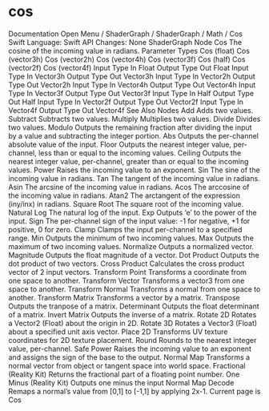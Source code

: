 # cos
 Documentation 
 Open Menu 
/
 ShaderGraph 
/
ShaderGraph
/
 Math 
/
 Cos 
Swift
Language: 
Swift
 API Changes: 
None
ShaderGraph Node
Cos
The cosine of the incoming value in radians.
Parameter Types
 Cos (float) 
 Cos (vector3h) 
 Cos (vector2h) 
 Cos (vector4h) 
 Cos (vector3f) 
 Cos (half) 
 Cos (vector2f) 
 Cos (vector4f) 
Input
Type
In
Float
Output
Type
Out
Float
Input
Type
In
Vector3h
Output
Type
Out
Vector3h
Input
Type
In
Vector2h
Output
Type
Out
Vector2h
Input
Type
In
Vector4h
Output
Type
Out
Vector4h
Input
Type
In
Vector3f
Output
Type
Out
Vector3f
Input
Type
In
Half
Output
Type
Out
Half
Input
Type
In
Vector2f
Output
Type
Out
Vector2f
Input
Type
In
Vector4f
Output
Type
Out
Vector4f
See Also
Nodes
Add
Adds two values.
Subtract
Subtracts two values.
Multiply
Multiplies two values.
Divide
Divides two values.
Modulo
Outputs the remaining fraction after dividing the input by a value and subtracting the integer portion.
Abs
Outputs the per-channel absolute value of the input.
Floor
Outputs the nearest integer value, per-channel, less than or equal to the incoming values.
Ceiling
Outputs the nearest integer value, per-channel, greater than or equal to the incoming values.
Power
Raises the incoming value to an exponent.
Sin
The sine of the incoming value in radians.
Tan
The tangent of the incoming value in radians.
Asin
The arcsine of the incoming value in radians.
Acos
The arccosine of the incoming value in radians.
Atan2
The arctangent of the expression (iny/inx) in radians.
Square Root
The square root of the incoming value.
Natural Log
The natural log of the input.
Exp
Outputs ‘e’ to the power of the input.
Sign
The per-channel sign of the input value: -1 for negative, +1 for positive, 0 for zero.
Clamp
Clamps the input per-channel to a specified range.
Min
Outputs the minimum of two incoming values.
Max
Outputs the maximum of two incoming values.
Normalize
Outputs a normalized vector.
Magnitude
Outputs the float magnitude of a vector.
Dot Product
Outputs the dot product of two vectors.
Cross Product
Calculates the cross product vector of 2 input vectors.
Transform Point
Transforms a coordinate from one space to another.
Transform Vector
Transforms a vector3 from one space to another.
Transform Normal
Transforms a normal from one space to another.
Transform Matrix
Transforms a vector by a matrix.
Transpose
Outputs the tranpose of a matrix.
Determinant
Outputs the float determinant of a matrix.
Invert Matrix
Outputs the inverse of a matrix.
Rotate 2D
Rotates a Vector2 (Float) about the origin in 2D.
Rotate 3D
Rotates a Vector3 (Float) about a specified unit axis vector.
Place 2D
Transforms UV texture coordinates for 2D texture placement.
Round
Rounds to the nearest integer value, per-channel.
Safe Power
Raises the incoming value to an exponent and assigns the sign of the base to the output.
Normal Map
Transforms a normal vector from object or tangent space into world space.
Fractional (Reality
Kit)
Returns the fractional part of a floating point number.
One Minus (Reality
Kit)
Outputs one minus the input
Normal Map Decode
Remaps a normal’s value from [0,1] to [-1,1] by applying 2x-1.
 Current page is Cos 